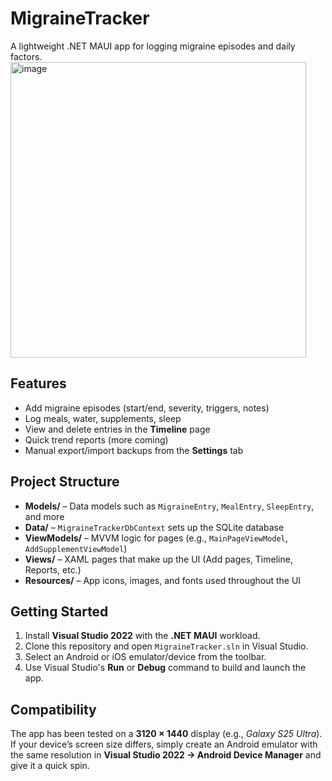 # MigraineTracker

A lightweight .NET MAUI app for logging migraine episodes and daily factors.
<img width="473" alt="image" src="https://github.com/user-attachments/assets/d7bbb38a-bb07-44a6-ae8f-8dc2e68dbc96" />


## Features
- Add migraine episodes (start/end, severity, triggers, notes)
- Log meals, water, supplements, sleep
- View and delete entries in the **Timeline** page
- Quick trend reports (more coming)
- Manual export/import backups from the **Settings** tab

## Project Structure

- **Models/** – Data models such as `MigraineEntry`, `MealEntry`, `SleepEntry`, and more  
- **Data/** – `MigraineTrackerDbContext` sets up the SQLite database  
- **ViewModels/** – MVVM logic for pages (e.g., `MainPageViewModel`, `AddSupplementViewModel`)  
- **Views/** – XAML pages that make up the UI (Add pages, Timeline, Reports, etc.)  
- **Resources/** – App icons, images, and fonts used throughout the UI  


## Getting Started
1. Install **Visual Studio 2022** with the **.NET MAUI** workload.
2. Clone this repository and open `MigraineTracker.sln` in Visual Studio.
3. Select an Android or iOS emulator/device from the toolbar.
4. Use Visual Studio's **Run** or **Debug** command to build and launch the app.

## Compatibility

The app has been tested on a **3120 × 1440** display (e.g., *Galaxy S25 Ultra*).  
If your device’s screen size differs, simply create an Android emulator with the same resolution in **Visual Studio 2022 → Android Device Manager** and give it a quick spin.
